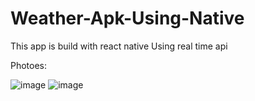 # Weather-Apk-Using-Native
This app is build with react native
Using real time api


Photoes: 

![image](https://user-images.githubusercontent.com/89825678/172066537-953342f1-915e-43e7-acb9-4ae6662e52c9.png)
![image](https://user-images.githubusercontent.com/89825678/172066541-999f0847-7a33-4611-b899-cbc7060bf426.png)
